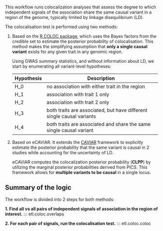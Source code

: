 This workflow runs colocalization analyses that assess the degree to which independent signals of the association share the same causal variant in a region of the genome, typically limited by linkage disequilibrium (LD).

The colocalisation test is performed using two methods:

1. Based on the [R COLOC package](https://github.com/chr1swallace/coloc/blob/main/R/claudia.R), which uses the Bayes factors from the credible set to estimate the posterior probability of colocalisation. This method makes the simplifying assumption that **only a single causal variant** exists for any given trait in any genomic region.

    Using GWAS summary statistics, and without information about LD, we start by enumerating all variant-level hypotheses:

    Hypothesis | Description
    --- | ---
    H_0 | no association with either trait in the region
    H_1 | association with trait 1 only
    H_2 | association with trait 2 only
    H_3 | both traits are associated, but have different single causal variants
    H_4 | both traits are associated and share the same single causal variant



2. Based on eCAVIAR. It extends the [CAVIAR](https://www.ncbi.nlm.nih.gov/pmc/articles/PMC5142122/#bib18) framework to explicitly estimate the posterior probability that the same variant is causal in 2 studies while accounting for the uncertainty of LD.

    eCAVIAR computes the colocalization posterior probability (**CLPP**) by utilizing the marginal posterior probabilities derived from PICS. This framework allows for **multiple variants to be causal** in a single locus.

## Summary of the logic

The workflow is divided into 2 steps for both methods:

**1. Find all vs all pairs of independent signals of association in the region of interest.**
::: etl.coloc.overlaps

**2. For each pair of signals, run the colocalisation test.**
::: etl.coloc.coloc
